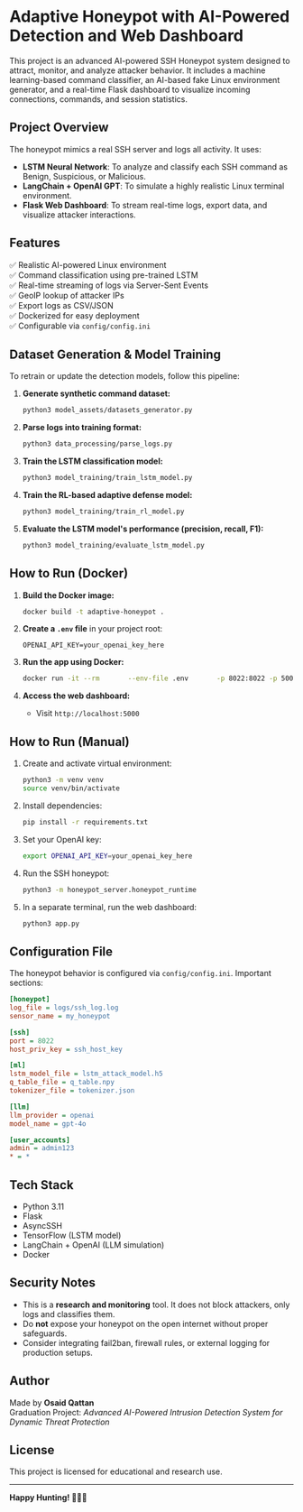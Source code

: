 
Adaptive Honeypot with AI-Powered Detection and Web Dashboard
==============================================================

This project is an advanced AI-powered SSH Honeypot system designed to attract, monitor, and analyze attacker behavior. It includes a machine learning-based command classifier, an AI-based fake Linux environment generator, and a real-time Flask dashboard to visualize incoming connections, commands, and session statistics.

Project Overview
----------------

The honeypot mimics a real SSH server and logs all activity. It uses:
- **LSTM Neural Network**: To analyze and classify each SSH command as Benign, Suspicious, or Malicious.
- **LangChain + OpenAI GPT**: To simulate a highly realistic Linux terminal environment.
- **Flask Web Dashboard**: To stream real-time logs, export data, and visualize attacker interactions.

Features
--------

✅ Realistic AI-powered Linux environment  
✅ Command classification using pre-trained LSTM  
✅ Real-time streaming of logs via Server-Sent Events  
✅ GeoIP lookup of attacker IPs  
✅ Export logs as CSV/JSON  
✅ Dockerized for easy deployment  
✅ Configurable via `config/config.ini`  

Dataset Generation & Model Training
-----------------------------------

To retrain or update the detection models, follow this pipeline:

1. **Generate synthetic command dataset:**

    ```bash
    python3 model_assets/datasets_generator.py
    ```

2. **Parse logs into training format:**

    ```bash
    python3 data_processing/parse_logs.py
    ```

3. **Train the LSTM classification model:**

    ```bash
    python3 model_training/train_lstm_model.py
    ```

4. **Train the RL-based adaptive defense model:**

    ```bash
    python3 model_training/train_rl_model.py
    ```

5. **Evaluate the LSTM model's performance (precision, recall, F1):**

    ```bash
    python3 model_training/evaluate_lstm_model.py
    ```

How to Run (Docker)
-------------------

1. **Build the Docker image:**

    ```bash
    docker build -t adaptive-honeypot .
    ```

2. **Create a `.env` file** in your project root:

    ```
    OPENAI_API_KEY=your_openai_key_here
    ```

3. **Run the app using Docker:**

    ```bash
    docker run -it --rm       --env-file .env       -p 8022:8022 -p 5000:5000       adaptive-honeypot
    ```

4. **Access the web dashboard:**
    - Visit `http://localhost:5000`

How to Run (Manual)
-------------------

1. Create and activate virtual environment:

    ```bash
    python3 -m venv venv
    source venv/bin/activate
    ```

2. Install dependencies:

    ```bash
    pip install -r requirements.txt
    ```

3. Set your OpenAI key:

    ```bash
    export OPENAI_API_KEY=your_openai_key_here
    ```

4. Run the SSH honeypot:

    ```bash
    python3 -m honeypot_server.honeypot_runtime
    ```

5. In a separate terminal, run the web dashboard:

    ```bash
    python3 app.py
    ```

Configuration File
------------------

The honeypot behavior is configured via `config/config.ini`. Important sections:

```ini
[honeypot]
log_file = logs/ssh_log.log
sensor_name = my_honeypot

[ssh]
port = 8022
host_priv_key = ssh_host_key

[ml]
lstm_model_file = lstm_attack_model.h5
q_table_file = q_table.npy
tokenizer_file = tokenizer.json

[llm]
llm_provider = openai
model_name = gpt-4o

[user_accounts]
admin = admin123
* = *
```

Tech Stack
----------

- Python 3.11
- Flask
- AsyncSSH
- TensorFlow (LSTM model)
- LangChain + OpenAI (LLM simulation)
- Docker

Security Notes
--------------

- This is a **research and monitoring** tool. It does not block attackers, only logs and classifies them.
- Do **not** expose your honeypot on the open internet without proper safeguards.
- Consider integrating fail2ban, firewall rules, or external logging for production setups.

Author
------

Made by **Osaid Qattan**  
Graduation Project: *Advanced AI-Powered Intrusion Detection System for Dynamic Threat Protection*

License
-------

This project is licensed for educational and research use.

---

**Happy Hunting! 🕵️‍♂️🔥**
